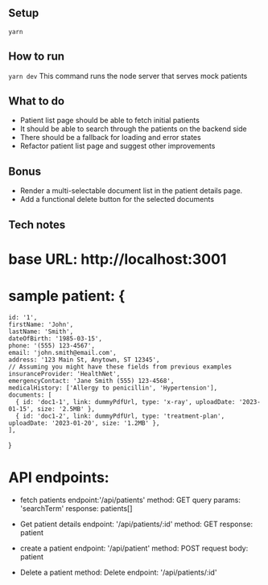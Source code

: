 ## Setup
``yarn``

## How to run
``yarn dev``
This command runs the node server that serves mock patients

## What to do
- Patient list page should be able to fetch initial patients
- It should be able to search through the patients on the backend side
- There should be a fallback for loading and error states
- Refactor patient list page and suggest other improvements

## Bonus
- Render a multi-selectable document list in the patient details page.
- Add a functional delete button for the selected documents


## Tech notes
# base URL: http://localhost:3001
# sample patient: {
    id: '1',
    firstName: 'John',
    lastName: 'Smith',
    dateOfBirth: '1985-03-15',
    phone: '(555) 123-4567',
    email: 'john.smith@email.com',
    address: '123 Main St, Anytown, ST 12345',
    // Assuming you might have these fields from previous examples
    insuranceProvider: 'HealthNet',
    emergencyContact: 'Jane Smith (555) 123-4568',
    medicalHistory: ['Allergy to penicillin', 'Hypertension'],
    documents: [
      { id: 'doc1-1', link: dummyPdfUrl, type: 'x-ray', uploadDate: '2023-01-15', size: '2.5MB' },
      { id: 'doc1-2', link: dummyPdfUrl, type: 'treatment-plan', uploadDate: '2023-01-20', size: '1.2MB' },
    ],
  }

# API endpoints:
- fetch patients
endpoint:'/api/patients'
method: GET
query params: 'searchTerm'
response: patients[]

- Get patient details
endpoint: '/api/patients/:id'
method: GET
response: patient

- create a patient
endpoint: '/api/patient'
method: POST
request body: patient

- Delete a patient
method: Delete
endpoint: '/api/patients/:id'

